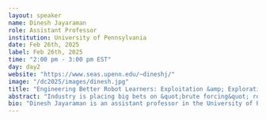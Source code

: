 ```yaml
---
layout: speaker
name: Dinesh Jayaraman
role: Assistant Professor
institution: University of Pennsylvania
date: Feb 26th, 2025
label: Feb 26th, 2025
time: "2:00 pm - 3:00 pm EST"
day: day2
website: "https://www.seas.upenn.edu/~dineshj/"
image: "/dc2025/images/dinesh.jpg"
title: "Engineering Better Robot Learners: Exploitation &amp; Exploration"
abstract: "Industry is placing big bets on &quot;brute forcing&quot; robotic control, but such approaches are profligate in their use of expensive resources in robotics: power, compute, time, data, etc. Good engineering principles would hold that we should aim to develop more minimalist robotic control stacks, which requires understanding the tradeoffs between task performance and resource usage. My research group has been &quot;exploiting and exploring&quot; robot learning: exploiting to push the limits of what can be achieved with today&rsquo;s prevalent principles, and &quot;exploring&quot; by asking foundational questions towards building better design principles for efficient and minimalist robots in the future. As examples of &quot;exploit&quot;, we have trained quadruped robots to perform circus tricks on yoga balls and robot arms to perform household tasks in entirely unseen scenes with unseen objects. As examples of &quot;explore&quot;, we are studying the sensory requirements of robot learners: what sensors do they need and when during training and task execution do they need them? In this talk, I will highlight these examples, and discuss some lessons we have learned in our research towards better-engineered robot learners. "
bio: "Dinesh Jayaraman is an assistant professor in the University of Pennsylvania&rsquo;s CIS department. Before this, he was a visiting research scientist at Facebook AI Research, Menlo Park and was a postdoctoral scholar at UC Berkeley. He received his PhD from UT Austin (2017), and his Bachelor&rsquo;s degree from IIT Madras (2011).  Dinesh&rsquo;s research focuses on questions at the intersections of perception, learning, and robotic control, such as: how might perception (such as from high-resolution optical / tactile sensors) benefit from the ability to act in the world, and vice versa? And how can effective visual control algorithms that exploit these perception-action cycles help in bringing general purpose affordable robots into our homes and workplaces? Towards answering these questions, he studies a broad range of topics, from predictive models for model-based RL and planning, to self-supervised visual representation learning, active perception, visuo-tactile robotic manipulation, causal inference, visual servoing, semantic visual attributes, and zero-shot categorization."
---
```


